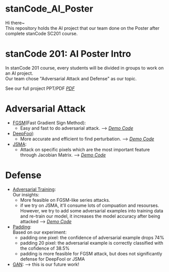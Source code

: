 # stanCode_AI_Poster
Hi there~\
This repository holds the AI project that our team done on the Poster after complete stanCode SC201 course.

# stanCode 201: AI Poster Intro
In stanCode 201 course, every students will be divided in groups to work on an AI project.\
Our team chose "Adversarial Attack and Defense" as our topic.

See our full project PPT/PDF *[PDF](https://drive.google.com/file/d/1Lh4ClgbEGaaiYiBcextNhElSpbWClJDI/view?usp=drivesdk)*

# Adversarial Attack
* [FGSM](https://towardsdatascience.com/adversarial-examples-to-break-deep-learning-models-e7f543833eae)(Fast Gradient Sign Method):
  * Easy and fast to do adversarial attack. --> *[Demo Code](https://github.com/Helenhjlai/stanCode_AI_Poster/blob/main/FGSM.ipynb)*
* [DeepFool](https://arxiv.org/abs/1511.04599):
  * More accurate and efficient to find perturbation. --> *[Demo Code](https://github.com/Helenhjlai/stanCode_AI_Poster/tree/main/stanCode_AI_Poster/DeepFool)*
* [JSMA](https://arxiv.org/abs/1511.07528):
  * Attack on specific pixels which are the most important feature through Jacobian Matrix. --> *[Demo Code](https://github.com/Helenhjlai/stanCode_AI_Poster/tree/main/stanCode_AI_Poster/JSMA)*

# Defense
* [Adversarial Training](https://github.com/mahyarnajibi/FreeAdversarialTraining):\
  Our insights:
  * More feasible on FGSM-like series attacks.
  * if we try on JSMA, it'll consume lots of compuation and resourses.\
    However, we try to add some adversarial examples into training data and re-train our model, it increases the model accuracy after being attacked --> *[Demo Code](https://github.com/Helenhjlai/stanCode_AI_Poster/blob/main/JSMA_adversarial_training.ipynb)*
* [Padding](https://arxiv.org/abs/1711.01991?fbclid=IwAR3iZWvLmVpR1SmsxxMHr_h0H_TcBK1P7Dfkfh45BruFndLDMViWREAu2dY):\
  Based on our experiment:
  * padding one pixel: the confidence of adversarial example drops 74%
  * padding 20 pixel: the adversarial example is correctly classified with the cofidence of 38.5%
  * padding is more feasible for FGSM attack, but does not significantly defense for DeepFool or JSMA
* [GAN](https://arxiv.org/abs/1707.05474): --> this is our future work!
